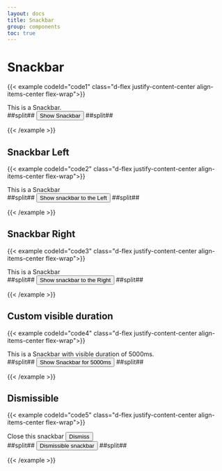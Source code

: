 ```yaml
---
layout: docs
title: Snackbar
group: components
toc: true
---
```


# Snackbar

{{< example codeId="code1" class="d-flex justify-content-center align-items-center flex-wrap">}}

<!-- Snackbar -->
<div class="snackbar" id="default-snackbar">This is a Snackbar.</div>
##split##
<!-- Button to trigger a Snackbar -->
<button type="button" class="btn btn-indigo" id="show-snackbar">Show Snackbar</button>
##split##
<script>
document.querySelector('#show-snackbar').addEventListener('click', function () {
  new materialstyle.Snackbar(document.querySelector('#default-snackbar'));
});
</script>

{{< /example >}}

## Snackbar Left
{{< example codeId="code2" class="d-flex justify-content-center align-items-center flex-wrap">}}

<!-- Snackbar -->
<div class="snackbar snackbar-left" id="snackbar-left-example">This is a Snackbar</div>
##split##
<!-- Button to trigger a Snackbar -->
<button type="button" class="btn btn-indigo" id="show-snackbar-left">Show snackbar to the Left</button>
##split##
<script>
document.querySelector('#show-snackbar-left').addEventListener('click', function () {
  new materialstyle.Snackbar(document.querySelector('#snackbar-left-example'));
});
</script>

{{< /example >}}

## Snackbar Right
{{< example codeId="code3" class="d-flex justify-content-center align-items-center flex-wrap">}}

<!-- Snackbar -->
<div class="snackbar snackbar-right" id="snackbar-right-example">This is a Snackbar</div>
##split##
<!-- Button to trigger a Snackbar -->
<button type="button" class="btn btn-indigo" id="show-snackbar-right">Show snackbar to the Right</button>
##split##
<script>
document.querySelector('#show-snackbar-right').addEventListener('click', function () {
  new materialstyle.Snackbar(document.querySelector('#snackbar-right-example'));
});
</script>
        
{{< /example >}}

## Custom visible duration
{{< example codeId="code4" class="d-flex justify-content-center align-items-center flex-wrap">}}

<!-- Snackbar -->
<div class="snackbar" id="snackbar-5000">This is a Snackbar with visible duration of 5000ms.</div>
##split##
<!-- Button to trigger a Snackbar -->
<button type="button" class="btn btn-indigo" id="show-snackbar-5000">Show Snackbar for 5000ms</button>
##split##
<script>
document.querySelector('#show-snackbar-5000').addEventListener('click', function () {
  new materialstyle.Snackbar(document.querySelector('#snackbar-5000'), {
    'visibleDuration': 5000
  });
});
</script>

{{< /example >}}

## Dismissible
{{< example codeId="code5" class="d-flex justify-content-center align-items-center flex-wrap">}}

<!-- Snackbar -->
<div class="snackbar" id="snackbar-close">
  Close this snackbar
  <button type="button" class="btn btn-text-yellow ms-2" data-bs-dismiss="snackbar">
    Dismiss
  </button>
</div>
##split##
<!-- Button to trigger a Snackbar -->
<button type="button" class="btn btn-indigo" id="show-snackbar-dismissible">Dismissible snackbar</button>
##split##
<script>
document.querySelector('#show-snackbar-dismissible').addEventListener('click', function () {
  new materialstyle.Snackbar(document.querySelector('#snackbar-close'), {
    'autoClose': false
  });
});
</script>

{{< /example >}}


